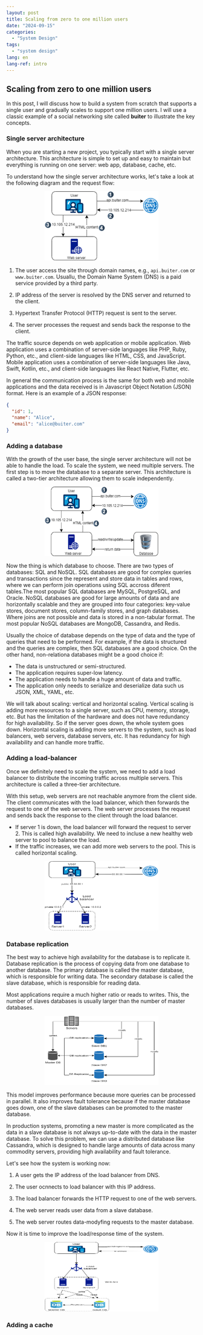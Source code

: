 ```yaml
---
layout: post
title: Scaling from zero to one million users
date: "2024-09-15"
categories: 
  - "System Design"
tags: 
  - "system design"
lang: en
lang-ref: intro
---
```


## Scaling from zero to one million users

In this post, I will discuss how to build a system from scratch that supports a single user and gradually scales to support one million users. I will use a classic example of a social networking site called **buiter** to illustrate the key concepts.

### Single server architecture

When you are starting a new project, you typically start with a single server architecture. This architecture is simple to set up and easy to maintain but everything is running on one server: web app, database, cache, etc. 

To understand how the single server architecture works, let's take a look at the following diagram and the request flow:

<div align="center">
    <img src="/assets/img/2024-09-15/single-server.png" alt="single server architecture" width="300" height="183">
</div>

 1. The user access the site through domain names, e.g., `api.buiter.com` or `www.buiter.com`. Usuallu, the Domain Name System (DNS) is a paid service provided by a third party.

 2. IP address of the server is resolved by the DNS server and returned to the client.

 3. Hypertext Transfer Protocol (HTTP) request is sent to the server.

 4. The server processes the request and sends back the response to the client.

The traffic source depends on web application or mobile application. Web application uses a combination of server-side languages like PHP, Ruby, Python, etc., and client-side languages like HTML, CSS, and JavaScript. Mobile application uses a combination of server-side languages like Java, Swift, Kotlin, etc., and client-side languages like React Native, Flutter, etc.

In general the communication process is the same for both web and mobile applications and the data received is in Javascript Object Notation (JSON) format. Here is an example of a JSON response:

```json
{
  "id": 1,
  "name": "Alice",
  "email": "alice@buiter.com"
}
```

### Adding a database

With the growth of the user base, the single server architecture will not be able to handle the load. To scale the system, we need multiple servers. The first step is to move the database to a separate server. This architecture is called a two-tier architecture allowing them to scale independently.

<div align="center">
    <img src="/assets/img/2024-09-15/two-tier.png" alt="two-tier architecture" width="300" height="183">
</div>

Now the thing is which database to choose. There are two types of databases: SQL and NoSQL. SQL databases are good for complex queries and transactions since the represent and store data in tables and rows, where we can perform join operations using SQL accross diferent tables.The most popular SQL databases are MySQL, PostgreSQL, and Oracle. NoSQL databases are good for large amounts of data and are horizontally scalable and they are grouped into four categories: key-value stores, document stores, column-family stores, and graph databases. Where joins are not possible and data is stored in a non-tabular format. The most popular NoSQL databases are MongoDB, Cassandra, and Redis.

Usually the choice of database depends on the type of data and the type of queries that need to be performed. For example, if the data is structured and the queries are complex, then SQL databases are a good choice. On the other hand, non-relationa databases might be a good choice if:

- The data is unstructured or semi-structured.
- The application requires super-low latency.
- The application needs to handle a huge amount of data and traffic.
- The application only needs to serialize and deserialize data such us JSON, XML, YAML, etc.

We will talk about scaling: vertical and horizontal scaling. Vertical scaling is adding more resources to a single server, such as CPU, memory, storage, etc. But has the limitation of the hardware and does not have redundancy for high availability. So if the server goes down, the whole system goes down. Horizontal scaling is adding more servers to the system, such as load balancers, web servers, database servers, etc. It has redundancy for high availability and can handle more traffic.

### Adding a load-balancer

Once we definitely need to scale the system, we need to add a load balancer to distribute the incoming traffic across multiple servers. This architecture is called a three-tier architecture.

With this setup, web servers are not reachable anymore from the client side. The client communicates with the load balancer, which then forwards the request to one of the web servers. The web server processes the request and sends back the response to the client through the load balancer.

- If server 1 is down, the load balancer will forward the request to server 2. This is called high availability. We need to incluse a new healthy web server to pool to balance the load.
- If the traffic increases, we can add more web servers to the pool. This is called horizontal scaling.

<div align="center">
    <img src="/assets/img/2024-09-15/three-tier.png" alt="three-tier architecture" width="300" height="183">
</div>

### Database replication

The best way to achieve high availability for the database is to replicate it. Database replication is the process of copying data from one database to another database. The primary database is called the master database, which is responsible for writing data. The secondary database is called the slave database, which is responsible for reading data.

Most applications require a much higher ratio or reads to writes. This, the number of slaves databases is usually larger than the number of master databases.

<div align="center">
    <img src="/assets/img/2024-09-15/databases-replication.png" alt="database replication" width="300" height="183">
</div>

This model improves performance because more queries can be processed in parallel. It also improves fault tolerance because if the master database goes down, one of the slave databases can be promoted to the master database.

In production systems, promoting a new master is more complicated as the data in a slave database is not always up-to-date with the data in the master database. To solve this problem, we can use a distributed database like Cassandra, which is designed to handle large amounts of data across many commodity servers, providing high availability and fault tolerance.

Let's see how the system is working now:

1. A user gets the IP address of the load balancer from DNS.

2. The user ocnnects to load balancer with this IP address.

3. The load balancer forwards the HTTP request to one of the web servers.

4. The web server reads user data from a slave database.

5. The web server routes data-modyfing requests to the master database.

Now it is time to improve the load/response time of the system.

<div align="center">
    <img src="/assets/img/2024-09-15/three-tier-with-database-replication.png" alt="three-tier architecture with database replication" width="300" height="183">
</div>

### Adding a cache